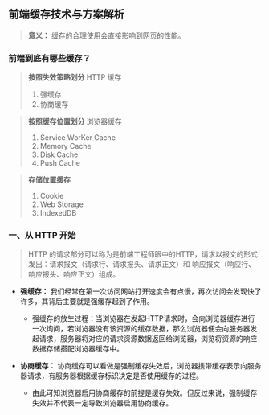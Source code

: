 ## 前端缓存技术与方案解析

> **意义：** 缓存的合理使用会直接影响到网页的性能。

### 前端到底有哪些缓存？

> **按照失效策略划分** HTTP 缓存
>
> 1. 强缓存
> 2. 协商缓存

> **按照缓存位置划分** 浏览器缓存
>
> 1. Service WorKer Cache
> 2. Memory Cache
> 3. Disk Cache
> 4. Push Cache

> **存储位置缓存**
>
> 1. Cookie
> 2. Web Storage
> 3. IndexedDB

### 一、从 HTTP 开始

> HTTP 的请求部分可以称为是前端工程师眼中的HTTP，请求以报文的形式发出：请求报文（请求行、请求报头、请求正文）和 响应报文（响应行、响应报头、响应正文）组成。

- **强缓存：** 我们经常在第一次访问网站打开速度会有点慢，再次访问会发现快了许多，其背后主要就是强缓存起到了作用。	
  - 强缓存的放生过程：当浏览器在发起HTTP请求时，会向浏览器缓存进行一次询问，若浏览器没有该资源的缓存数据，那么浏览器便会向服务器发起请求，服务器将对应的请求资源数据返回给浏览器，浏览将资源的响应数据存储搭配浏览器缓存中。

- **协商缓存：** 协商缓存可以看做是强制缓存失效后，浏览器携带缓存表示向服务器请求，有服务器根据缓存标识决定是否使用缓存的过程。
  - 由此可知浏览器启用协商缓存的前提是缓存失效。但反过来说，强制缓存失效并不代表一定导致浏览器启用协商缓存。